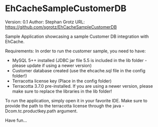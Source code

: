 EhCacheSampleCustomerDB
=======================

Version: 0.1
Author: Stephan Grotz
URL: https://github.com/sgrotz/EhCacheSampleCustomerDB

Sample Application showcasing a sample Customer DB integration with EhCache. 

Requirements: 
In order to run the customer sample, you need to have: 
* MySQL 5++ installed (JDBC jar file 5.5 is included in the lib folder - please update if using a newer version)
* Customer database created (use the ehcache.sql file in the config folder!)
* Terracotta license key (Place in the config folder)
* Terracotta 3.7.0 pre-installed. If you are using a newer version, please make sure to replace the libraries in the lib folder!
 
To run the application, simply open it in your favorite IDE. Make sure to provide the path to the terracotta license through the java -Dcom.tc.productkey.path argument.

Have fun... 



